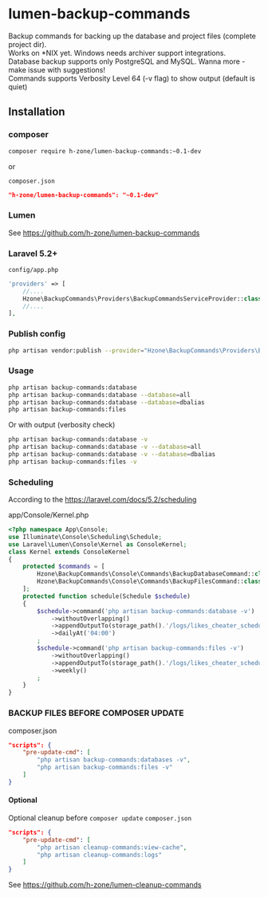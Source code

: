 # lumen-backup-commands
Backup commands for backing up the database and project files (complete project dir).<br>
Works on \*NIX yet. Windows needs archiver support integrations.<br>
Database backup supports only PostgreSQL and MySQL. Wanna more - make issue with suggestions!<br>
Commands supports Verbosity Level 64 (-v flag) to show output (default is quiet)

## Installation

### composer

```bash
composer require h-zone/lumen-backup-commands:~0.1-dev
```

or

`composer.json`
```json
"h-zone/lumen-backup-commands": "~0.1-dev"
```

### Lumen
See https://github.com/h-zone/lumen-backup-commands

### Laravel 5.2+
`config/app.php`
```php
'providers' => [
    //....
    Hzone\BackupCommands\Providers\BackupCommandsServiceProvider::class,
    //....
],
```

### Publish config
```sh
php artisan vendor:publish --provider="Hzone\BackupCommands\Providers\BackupCommandsServiceProvider" --tag="config"
```

### Usage
```sh
php artisan backup-commands:database
php artisan backup-commands:database --database=all
php artisan backup-commands:database --database=dbalias
php artisan backup-commands:files
```
Or with output (verbosity check)
```sh
php artisan backup-commands:database -v
php artisan backup-commands:database -v --database=all
php artisan backup-commands:database -v --database=dbalias
php artisan backup-commands:files -v
```

### Scheduling
According to the https://laravel.com/docs/5.2/scheduling

app/Console/Kernel.php
```php
<?php namespace App\Console;
use Illuminate\Console\Scheduling\Schedule;
use Laravel\Lumen\Console\Kernel as ConsoleKernel;
class Kernel extends ConsoleKernel
{
	protected $commands = [
		Hzone\BackupCommands\Console\Commands\BackupDatabaseCommand::class,
		Hzone\BackupCommands\Console\Commands\BackupFilesCommand::class,
	];
	protected function schedule(Schedule $schedule)
	{
		$schedule->command('php artisan backup-commands:database -v')
			->withoutOverlapping()
			->appendOutputTo(storage_path().'/logs/likes_cheater_scheduler_5_'.$mon.'.log')
			->dailyAt('04:00')
		;
		$schedule->command('php artisan backup-commands:files -v')
			->withoutOverlapping()
			->appendOutputTo(storage_path().'/logs/likes_cheater_scheduler_20_'.$mon.'.log')
			->weekly()
		;
	}
}

```

### BACKUP FILES BEFORE COMPOSER UPDATE
composer.json
```json
"scripts": {
    "pre-update-cmd": [
        "php artisan backup-commands:databases -v",
        "php artisan backup-commands:files -v"
    ]
}
```

#### Optional
Optional cleanup before `composer update`
`composer.json`
```json
"scripts": {
    "pre-update-cmd": [
        "php artisan cleanup-commands:view-cache",
        "php artisan cleanup-commands:logs"
    ]
}
```
See https://github.com/h-zone/lumen-cleanup-commands
